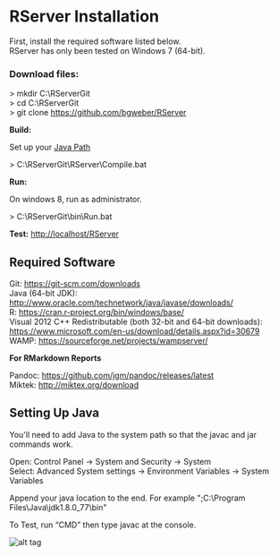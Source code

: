 # RServer Installation 

First, install the required software listed below. 
<br>RServer has only been tested on Windows 7 (64-bit).

### Download files: 

\> mkdir C:\RServerGit
<br>\> cd C:\RServerGit
<br>\> git clone https://github.com/bgweber/RServer

**Build:**

Set up your [Java Path](https://github.com/bgweber/RServer/blob/master/Setup.md#setting-up-java) 

\> C:\RServerGit\RServer\Compile.bat 

**Run:**

On windows 8, run as administrator. 

\> C:\RServerGit\bin\Run.bat 

**Test:** [http://localhost/RServer](http://localhost/RServer) 

## Required Software

Git: https://git-scm.com/downloads 
<br>Java (64-bit JDK): http://www.oracle.com/technetwork/java/javase/downloads/ 
<br>R: https://cran.r-project.org/bin/windows/base/
<br>Visual 2012 C++ Redistributable (both 32-bit and 64-bit downloads): https://www.microsoft.com/en-us/download/details.aspx?id=30679 
<br>WAMP: https://sourceforge.net/projects/wampserver/ 

**For RMarkdown Reports**

Pandoc: https://github.com/jgm/pandoc/releases/latest  
Miktek: http://miktex.org/download      


## Setting Up Java

You'll need to add Java to the system path so that the javac and jar commands work. 

Open: Control Panel -> System and Security -> System
<br>Select: Advanced System settings -> Environment Variables -> System Variables 

Append your java location to the end. For example ";C:\Program Files\Java\jdk1.8.0_77\bin"

To Test, run “CMD” then type javac at the console.

![alt tag](https://github.com/bgweber/RServer/blob/master/JavaPath.png)

